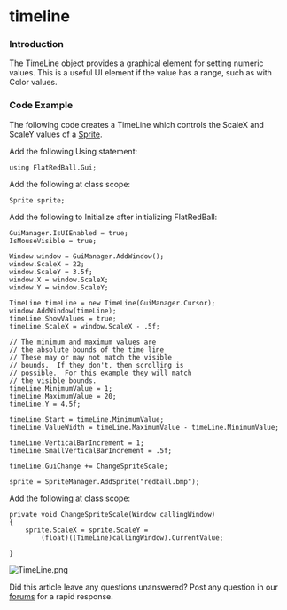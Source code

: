# timeline

### Introduction

The TimeLine object provides a graphical element for setting numeric values. This is a useful UI element if the value has a range, such as with Color values.

### Code Example

The following code creates a TimeLine which controls the ScaleX and ScaleY values of a [Sprite](../../../../frb/docs/index.php).

Add the following Using statement:

```
using FlatRedBall.Gui;
```

Add the following at class scope:

```
Sprite sprite;
```

Add the following to Initialize after initializing FlatRedBall:

```
GuiManager.IsUIEnabled = true;
IsMouseVisible = true;

Window window = GuiManager.AddWindow();
window.ScaleX = 22;
window.ScaleY = 3.5f;
window.X = window.ScaleX;
window.Y = window.ScaleY;

TimeLine timeLine = new TimeLine(GuiManager.Cursor);
window.AddWindow(timeLine);
timeLine.ShowValues = true;
timeLine.ScaleX = window.ScaleX - .5f;

// The minimum and maximum values are
// the absolute bounds of the time line
// These may or may not match the visible
// bounds.  If they don't, then scrolling is
// possible.  For this example they will match
// the visible bounds.
timeLine.MinimumValue = 1;
timeLine.MaximumValue = 20;
timeLine.Y = 4.5f;

timeLine.Start = timeLine.MinimumValue;
timeLine.ValueWidth = timeLine.MaximumValue - timeLine.MinimumValue;

timeLine.VerticalBarIncrement = 1;
timeLine.SmallVerticalBarIncrement = .5f;

timeLine.GuiChange += ChangeSpriteScale;

sprite = SpriteManager.AddSprite("redball.bmp");
```

Add the following at class scope:

```
private void ChangeSpriteScale(Window callingWindow)
{
    sprite.ScaleX = sprite.ScaleY = 
        (float)((TimeLine)callingWindow).CurrentValue;

}
```

![TimeLine.png](../../../../media/migrated_media-TimeLine.png)

Did this article leave any questions unanswered? Post any question in our [forums](../../../../frb/forum.md) for a rapid response.
